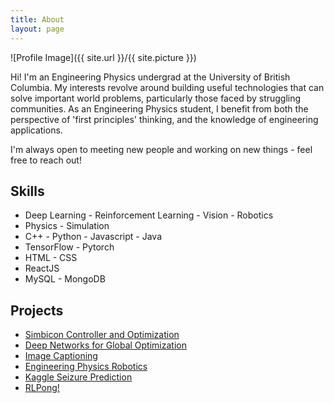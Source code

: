 ```yaml
---
title: About
layout: page
---
```

![Profile Image]({{ site.url }}/{{ site.picture }})
<p>Hi! I'm an Engineering Physics undergrad at the University of British Columbia.
My interests revolve around building useful technologies that can solve important
world problems, particularly those faced by struggling communities. As an Engineering
Physics student, I benefit from both the perspective of 'first principles' thinking,
and the knowledge of engineering applications. </p>

<p> I'm always open to meeting new people and working on new things - feel free to reach out!</p>

<h2>Skills</h2>

<ul class="skill-list">
	<li>Deep Learning - Reinforcement Learning - Vision - Robotics </li>
	<li>Physics - Simulation</li>
	<li>C++ - Python - Javascript - Java</li>
	<li>TensorFlow - Pytorch</li>
	<li>HTML - CSS </li>
	<li>ReactJS</li>
	<li>MySQL - MongoDB</li>

</ul>

<h2>Projects</h2>

<ul>
	<li><a href="https://github.com/Anmol6/locomotion">Simbicon Controller and Optimization</a></li>
	<li><a href="https://github.com/Anmol6/DNGO-BO">Deep Networks for Global Optimization</a></li>		
	<li><a href="https://github.com/Anmol6/capshun">Image Captioning</a></li>
	<li><a href="https://github.com/Anmol6/ENPH253">Engineering Physics Robotics</a></li>
	<li><a href="https://github.com/Anmol6/kaggle-seizure-competition">Kaggle Seizure Prediction</a></li>
	<li><a href="https://github.com/Anmol6/RLPong">RLPong!</a></li>

</ul>
